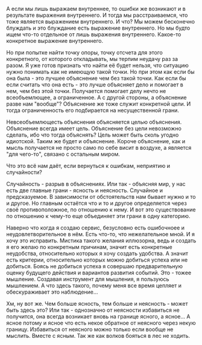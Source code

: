 А если мы лишь выражаем внутреннее, то ошибки же возникают и в результате выражения внутреннего. И тогда мы расстраиваемся, что тоже является выражением внутреннего. И что? Мы можем бесконечно блуждать и это блуждание есть выражение внутреннего. Но мы будто ищем что-то отдельное от лишь выражения внутреннего. Какое-то конкретное выражение внутреннего.

Но при попытке найти точку опоры, точку отсчета для этого конкретного, от которого откладывать, мы терпим неудачу раз за разом. Я уже готов признать что найти её будет нельзя, что ситуацию нужно понимать как не имеющую такой точки. Но при этом как если бы она была - это лучшее объяснение чем без такой точки. Как если бы если считать что она есть - это лучше объясняет дело и помогает в нем, чем без этой точки. Получается помогает делу нечто не всеобъемлющее, а ограниченное. А с другой стороны, а объяснение разве нам "вообще"? Объяснение же тоже служит конкретной цели. И тогда ограниченность его подбирается на несущественной грани.

Невсеобъемлющесть объяснения объясняется целью объяснения. Объяснение всегда имеет цель. Объяснение без цели невозможно сделать, ибо что тогда объяснять? Цель может быть сколь угодно идиотской. Таким же будет и объяснение. Короче объяснение, как и мысль получается не просто само по себе висит в воздухе, а является "для чего-то", связано с остальным миром.

Что это всё нам даёт, если вернуться к ошибкам, неприятию и случайности?

Случайность - разрыв в объяснениях. Или так - объясняя мир, у нас есть две главные грани - ясность и неясность. Случайное и предсказуемое. В зависимости от обстоятельств нам бывает нужно и то и другое. Но главным остаётся что и то и другое определяется через своё противоположное, по отношению к нему. И вот это существование по отношению к чему-то еще объединяет эти грани в одну категорию.

Наверно что когда я создаю сервис, безусловно есть ошибочноее и неудовлетворительное в нём. Есть что-то, что нежелательное мной. И я хочу это исправить. Мистика такого желания иллюзорна, ведь и создать я его желаю по конкретным причинам, значит есть конкретные неудобства, относительно которых я хочу создать удобства. А значит есть критерии, относительно которых можно добиться успеха или не добиться. Боясь не добиться успеха я совершаю предварительную оценку будущего действия и вариантов развития событий. Это - тожее мышление. Создавая инструмент для мышления, я пользуюсь мышлением. А что здесь такого, почему меня все время цепляет и обескураживает это наблюдение...

Хм, ну вот же. Чем больше ясность, тем больше и неясность - может быть здесь это? Или так - однозначно от неясности избавиться не получится, она всегда возникает вновь на границе ясного, а ясное... А ясное потому и ясное что есть некое обратное от неясного через некую границу. Избавиться от неясного можно только если вообще не мыслить. Вместе с ясным. Так же как волков бояться в лес не ходить.
